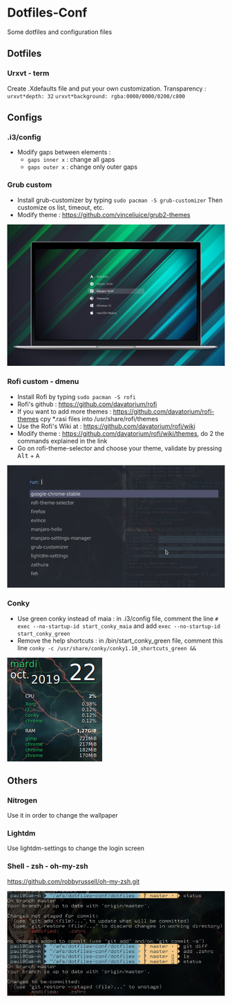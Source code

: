 # Dotfiles-Conf
Some dotfiles and configuration files


## Dotfiles

### Urxvt - term

Create .Xdefaults file and put your own customization.
Transparency :
`urxvt*depth: 32`
`urxvt*background: rgba:0000/0000/0200/c800`


## Configs

### .i3/config

- Modify gaps between elements :
    - `gaps inner x` : change all gaps
    - `gaps outer x` : change only outer gaps

### Grub custom

- Install grub-customizer by typing `sudo pacman -S grub-customizer`
    Then customize os list, timeout, etc.
- Modify theme : https://github.com/vinceliuice/grub2-themes

![Grub Slaze Theme](./images/grub-theme-slaze.png)

### Rofi custom - dmenu

- Install Rofi by typing `sudo pacman -S rofi`
- Rofi's github : https://github.com/davatorium/rofi
- If you want to add more themes : https://github.com/davatorium/rofi-themes
    cpy \*.rasi files into /usr/share/rofi/themes
- Use the Rofi's Wiki at : https://github.com/davatorium/rofi/wiki
- Modify theme : https://github.com/davatorium/rofi/wiki/themes,
    do 2 the commands explained in the link
- Go on rofi-theme-selector and choose your theme, validate by pressing
    <kbd>Alt</kbd> + <kbd>A</kbd>

![Custom Rofi](./images/rofi_custom.png)

### Conky

- Use green conky instead of maia : in .i3/config file, comment the line
`# exec --no-startup-id start_conky_maia` and add
`exec --no-startup-id start_conky_green`
- Remove the help shortcuts : in /bin/start_conky_green file, comment this line
`conky -c /usr/share/conky/conky1.10_shortcuts_green &&`

![Green Conky](./images/conky_green.png)

## Others

### Nitrogen

Use it in order to change the wallpaper

### Lightdm

Use lightdm-settings to change the login screen

### Shell - zsh - oh-my-zsh

https://github.com/robbyrussell/oh-my-zsh.git

![Zsh Theme](./images/zsh.png)
